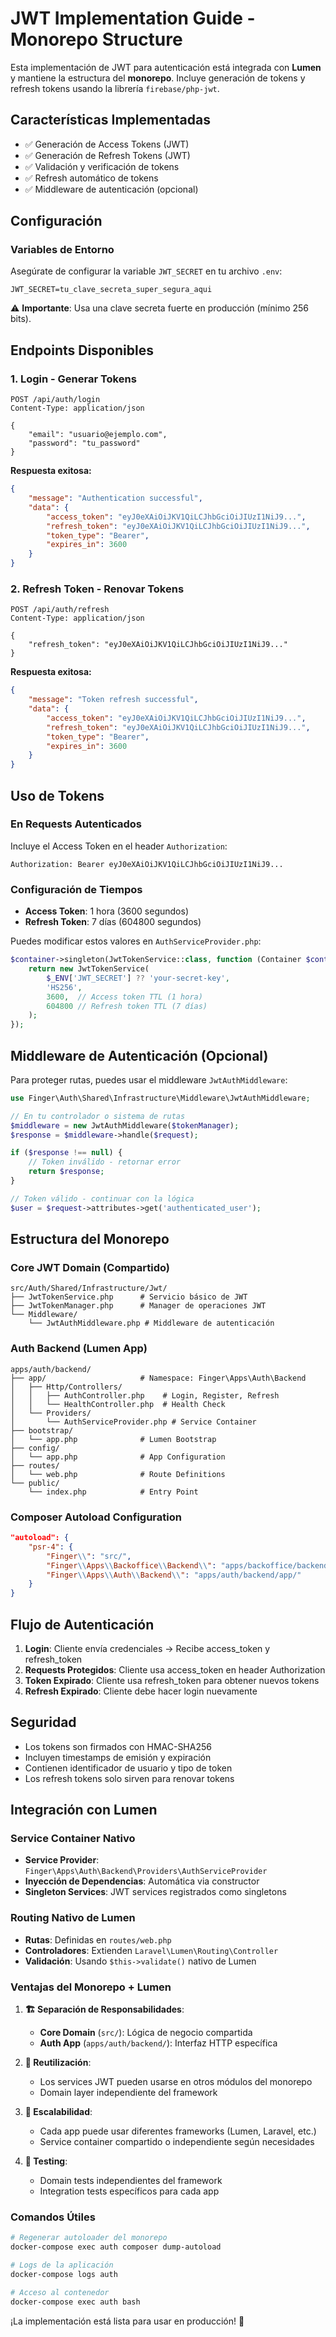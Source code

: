 # JWT Implementation Guide - Monorepo Structure

Esta implementación de JWT para autenticación está integrada con **Lumen** y mantiene la estructura del **monorepo**. Incluye generación de tokens y refresh tokens usando la librería `firebase/php-jwt`.

## Características Implementadas

- ✅ Generación de Access Tokens (JWT)
- ✅ Generación de Refresh Tokens (JWT)  
- ✅ Validación y verificación de tokens
- ✅ Refresh automático de tokens
- ✅ Middleware de autenticación (opcional)

## Configuración

### Variables de Entorno

Asegúrate de configurar la variable `JWT_SECRET` en tu archivo `.env`:

```env
JWT_SECRET=tu_clave_secreta_super_segura_aqui
```

⚠️ **Importante**: Usa una clave secreta fuerte en producción (mínimo 256 bits).

## Endpoints Disponibles

### 1. Login - Generar Tokens
```
POST /api/auth/login
Content-Type: application/json

{
    "email": "usuario@ejemplo.com",
    "password": "tu_password"
}
```

**Respuesta exitosa:**
```json
{
    "message": "Authentication successful",
    "data": {
        "access_token": "eyJ0eXAiOiJKV1QiLCJhbGciOiJIUzI1NiJ9...",
        "refresh_token": "eyJ0eXAiOiJKV1QiLCJhbGciOiJIUzI1NiJ9...",
        "token_type": "Bearer",
        "expires_in": 3600
    }
}
```

### 2. Refresh Token - Renovar Tokens
```
POST /api/auth/refresh
Content-Type: application/json

{
    "refresh_token": "eyJ0eXAiOiJKV1QiLCJhbGciOiJIUzI1NiJ9..."
}
```

**Respuesta exitosa:**
```json
{
    "message": "Token refresh successful",
    "data": {
        "access_token": "eyJ0eXAiOiJKV1QiLCJhbGciOiJIUzI1NiJ9...",
        "refresh_token": "eyJ0eXAiOiJKV1QiLCJhbGciOiJIUzI1NiJ9...",
        "token_type": "Bearer",
        "expires_in": 3600
    }
}
```

## Uso de Tokens

### En Requests Autenticados

Incluye el Access Token en el header `Authorization`:

```
Authorization: Bearer eyJ0eXAiOiJKV1QiLCJhbGciOiJIUzI1NiJ9...
```

### Configuración de Tiempos

- **Access Token**: 1 hora (3600 segundos)
- **Refresh Token**: 7 días (604800 segundos)

Puedes modificar estos valores en `AuthServiceProvider.php`:

```php
$container->singleton(JwtTokenService::class, function (Container $container) {
    return new JwtTokenService(
        $_ENV['JWT_SECRET'] ?? 'your-secret-key',
        'HS256',
        3600,  // Access token TTL (1 hora)
        604800 // Refresh token TTL (7 días)
    );
});
```

## Middleware de Autenticación (Opcional)

Para proteger rutas, puedes usar el middleware `JwtAuthMiddleware`:

```php
use Finger\Auth\Shared\Infrastructure\Middleware\JwtAuthMiddleware;

// En tu controlador o sistema de rutas
$middleware = new JwtAuthMiddleware($tokenManager);
$response = $middleware->handle($request);

if ($response !== null) {
    // Token inválido - retornar error
    return $response;
}

// Token válido - continuar con la lógica
$user = $request->attributes->get('authenticated_user');
```

## Estructura del Monorepo

### Core JWT Domain (Compartido)
```
src/Auth/Shared/Infrastructure/Jwt/
├── JwtTokenService.php      # Servicio básico de JWT
├── JwtTokenManager.php      # Manager de operaciones JWT
└── Middleware/
    └── JwtAuthMiddleware.php # Middleware de autenticación
```

### Auth Backend (Lumen App)
```
apps/auth/backend/
├── app/                     # Namespace: Finger\Apps\Auth\Backend
│   ├── Http/Controllers/
│   │   ├── AuthController.php    # Login, Register, Refresh
│   │   └── HealthController.php  # Health Check
│   └── Providers/
│       └── AuthServiceProvider.php # Service Container
├── bootstrap/
│   └── app.php              # Lumen Bootstrap
├── config/
│   └── app.php              # App Configuration
├── routes/
│   └── web.php              # Route Definitions
└── public/
    └── index.php            # Entry Point
```

### Composer Autoload Configuration
```json
"autoload": {
    "psr-4": {
        "Finger\\": "src/",
        "Finger\\Apps\\Backoffice\\Backend\\": "apps/backoffice/backend/src/",
        "Finger\\Apps\\Auth\\Backend\\": "apps/auth/backend/app/"
    }
}
```

## Flujo de Autenticación

1. **Login**: Cliente envía credenciales → Recibe access_token y refresh_token
2. **Requests Protegidos**: Cliente usa access_token en header Authorization
3. **Token Expirado**: Cliente usa refresh_token para obtener nuevos tokens
4. **Refresh Expirado**: Cliente debe hacer login nuevamente

## Seguridad

- Los tokens son firmados con HMAC-SHA256
- Incluyen timestamps de emisión y expiración
- Contienen identificador de usuario y tipo de token
- Los refresh tokens solo sirven para renovar tokens

## Integración con Lumen

### Service Container Nativo
- **Service Provider**: `Finger\Apps\Auth\Backend\Providers\AuthServiceProvider`
- **Inyección de Dependencias**: Automática via constructor
- **Singleton Services**: JWT services registrados como singletons

### Routing Nativo de Lumen
- **Rutas**: Definidas en `routes/web.php`
- **Controladores**: Extienden `Laravel\Lumen\Routing\Controller`
- **Validación**: Usando `$this->validate()` nativo de Lumen

### Ventajas del Monorepo + Lumen

1. **🏗️ Separación de Responsabilidades**:
   - **Core Domain** (`src/`): Lógica de negocio compartida
   - **Auth App** (`apps/auth/backend/`): Interfaz HTTP específica

2. **🔄 Reutilización**:
   - Los services JWT pueden usarse en otros módulos del monorepo
   - Domain layer independiente del framework

3. **🚀 Escalabilidad**:
   - Cada app puede usar diferentes frameworks (Lumen, Laravel, etc.)
   - Service container compartido o independiente según necesidades

4. **🧪 Testing**:
   - Domain tests independientes del framework
   - Integration tests específicos para cada app

### Comandos Útiles

```bash
# Regenerar autoloader del monorepo
docker-compose exec auth composer dump-autoload

# Logs de la aplicación
docker-compose logs auth

# Acceso al contenedor
docker-compose exec auth bash
```

¡La implementación está lista para usar en producción! 🚀
